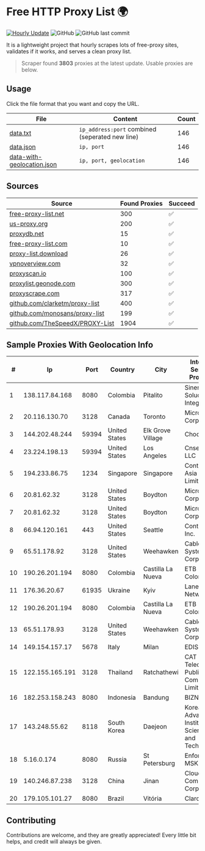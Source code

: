 
# Free HTTP Proxy List 🌍

[![Hourly Update](https://github.com/mertguvencli/http-proxy-list/actions/workflows/main.yml/badge.svg?branch=main)](https://github.com/mertguvencli/http-proxy-list/actions/workflows/main.yml)
![GitHub](https://img.shields.io/github/license/mertguvencli/http-proxy-list)
![GitHub last commit](https://img.shields.io/github/last-commit/mertguvencli/http-proxy-list)

It is a lightweight project that hourly scrapes lots of free-proxy sites, validates if it works, and serves a clean proxy list.


> Scraper found **3803** proxies at the latest update. Usable proxies are below.

## Usage

Click the file format that you want and copy the URL.


|File|Content|Count|
|----|-------|-----|
|[data.txt](https://raw.githubusercontent.com/mertguvencli/http-proxy-list/main/proxy-list/data.txt)|`ip_address:port` combined (seperated new line)|146|
|[data.json](https://raw.githubusercontent.com/mertguvencli/http-proxy-list/main/proxy-list/data.json)|`ip, port`|146|
|[data-with-geolocation.json](https://raw.githubusercontent.com/mertguvencli/http-proxy-list/main/proxy-list/data-with-geolocation.json)|`ip, port, geolocation`|146|

## Sources

|Source|Found Proxies|Succeed|
|------|-------------|-------|
|[free-proxy-list.net](https://free-proxy-list.net)|300|✅|
|[us-proxy.org](https://www.us-proxy.org)|200|✅|
|[proxydb.net](http://proxydb.net)|15|✅|
|[free-proxy-list.com](https://free-proxy-list.com/?page=&port=&type%5B%5D=http&type%5B%5D=https&up_time=0&search=Search)|10|✅|
|[proxy-list.download](https://www.proxy-list.download/HTTP)|26|✅|
|[vpnoverview.com](https://vpnoverview.com/privacy/anonymous-browsing/free-proxy-servers)|32|✅|
|[proxyscan.io](https://www.proxyscan.io)|100|✅|
|[proxylist.geonode.com](https://proxylist.geonode.com/api/proxy-list?limit=300&page=1&sort_by=lastChecked&sort_type=desc&protocols=http,https)|300|✅|
|[proxyscrape.com](https://api.proxyscrape.com/v2/?request=displayproxies&protocol=http&timeout=10000&country=all&ssl=all&anonymity=all)|317|✅|
|[github.com/clarketm/proxy-list](https://raw.githubusercontent.com/clarketm/proxy-list/master/proxy-list-raw.txt)|400|✅|
|[github.com/monosans/proxy-list](https://raw.githubusercontent.com/monosans/proxy-list/main/proxies/http.txt)|199|✅|
|[github.com/TheSpeedX/PROXY-List](https://raw.githubusercontent.com/TheSpeedX/PROXY-List/master/http.txt)|1904|✅|


## Sample Proxies With Geolocation Info

|#|Ip|Port|Country|City|Internet Service Provider|
|-|--|----|-------|----|-------------------------|
|1|138.117.84.168|8080|Colombia|Pitalito|Sinergy Soluciones Integrales|
|2|20.116.130.70|3128|Canada|Toronto|Microsoft Corporation|
|3|144.202.48.244|59394|United States|Elk Grove Village|Choopa|
|4|23.224.198.13|59394|United States|Los Angeles|Cnservers LLC|
|5|194.233.86.75|1234|Singapore|Singapore|Contabo Asia Private Limited|
|6|20.81.62.32|3128|United States|Boydton|Microsoft Corporation|
|7|20.81.62.32|3128|United States|Boydton|Microsoft Corporation|
|8|66.94.120.161|443|United States|Seattle|Contabo Inc.|
|9|65.51.178.92|3128|United States|Weehawken|Cablevision Systems Corp.|
|10|190.26.201.194|8080|Colombia|Castilla La Nueva|ETB - Colombia|
|11|176.36.20.67|61935|Ukraine|Kyiv|Lanet Network|
|12|190.26.201.194|8080|Colombia|Castilla La Nueva|ETB - Colombia|
|13|65.51.178.93|3128|United States|Weehawken|Cablevision Systems Corp.|
|14|149.154.157.17|5678|Italy|Milan|EDIS|
|15|122.155.165.191|3128|Thailand|Ratchathewi|CAT Telecom Public Company Limited|
|16|182.253.158.243|8080|Indonesia|Bandung|BIZNET|
|17|143.248.55.62|8118|South Korea|Daejeon|Korea Advanced Institute of Science and Technology|
|18|5.16.0.174|8080|Russia|St Petersburg|Enforta-MSK|
|19|140.246.87.238|3128|China|Jinan|Cloud Computing Corporation|
|20|179.105.101.27|8080|Brazil|Vitória|Claro S.A.|



## Contributing

Contributions are welcome, and they are greatly appreciated! Every
little bit helps, and credit will always be given.

